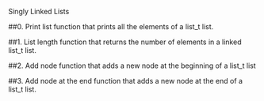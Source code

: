 Singly Linked Lists

##0. Print list
function that prints all the elements of a list_t list.

##1. List length
function that returns the number of elements in a linked list_t list.

##2. Add node
function that adds a new node at the beginning of a list_t list

##3. Add node at the end
function that adds a new node at the end of a list_t list.
